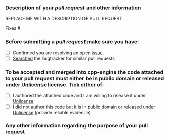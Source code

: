 <!-- MAKE SURE YOU READ THIS ENTIRE TEMPLATE PROPERLY BEFORE CONFIRMING -->

### Description of your *pull request* and other information

REPLACE ME WITH A DESCRIPTION OF PULL REQUEST

Fixes #<!-- replace this comment with the issue number this pull request fixes (this line should look like 'Fixes #67' if you are fixing issue 67) -->



<!--

- Put an `x` into all the boxes `[ ]` relevant to your pull request (like [x])
- Use 'Preview' tab to see how your pull request will actually look like

-->

### Before submitting a *pull request* make sure you have:
- [ ] Confirmed you are resolving an open [issue](https://github.com/Bobscorn/cpp-engine/issues).
- [ ] [Searched](https://github.com/Bobscorn/cpp-engine/search?q=is%3Apr&type=Issues) the bugtracker for similar pull requests

### To be accepted and merged into cpp-engine the code attached to your pull request must either be in public domain or released under [Unlicense](http://unlicense.org/) license. Tick either of:
- [ ] I authored the attached code and I am willing to release it under [Unlicense](http://unlicense.org/)
- [ ] I did not author this code but it is in public domain or released under [Unlicense](http://unlicense.org/) (provide reliable evidence)

### Any other information regarding the purpose of your pull request

<!-- OPTIONAL - you don't have to put anything here -->
